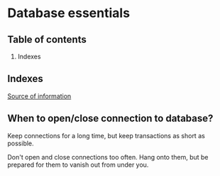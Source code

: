 # Database essentials

## Table of contents
1. Indexes

## Indexes

[Source of information](https://habr.com/ru/post/247373/)


## When to open/close connection to database?

Keep connections for a long time, but keep transactions as short as possible.

Don't open and close connections too often. Hang onto them, but be prepared for them to vanish out from under you.
